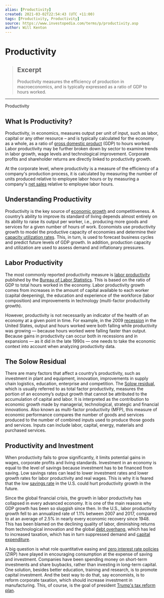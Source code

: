 ```yaml
---
alias: [Productivity]
created: 2021-03-02T22:54:43 (UTC +11:00)
tags: [Productivity, Productivity]
source: https://www.investopedia.com/terms/p/productivity.asp
author: Will Kenton
---
```


# Productivity

> ## Excerpt
> Productivity measures the efficiency of production in macroeconomics, and is typically expressed as a ratio of GDP to hours worked.

---

Productivity
## What Is Productivity?

Productivity, in economics, measures output per unit of input, such as labor, capital or any other resource – and is typically calculated for the economy as a whole, as a ratio of [gross domestic product](https://www.investopedia.com/terms/g/gdp.asp) (GDP) to hours worked. Labor productivity may be further broken down by sector to examine trends in labor growth, wage levels and technological improvement. Corporate profits and shareholder returns are directly linked to productivity growth.

At the corporate level, where productivity is a measure of the efficiency of a company's production process, it is calculated by measuring the number of units produced relative to employee labor hours or by measuring a company's [net sales](https://www.investopedia.com/terms/n/netsales.asp) relative to employee labor hours.

## Understanding Productivity

Productivity is the key source of [economic growth](https://www.investopedia.com/terms/m/macroeconomics.asp) and competitiveness. A country’s ability to improve its standard of living depends almost entirely on its ability to raise its output per worker, i.e., producing more goods and services for a given number of hours of work. Economists use productivity growth to model the productive capacity of economies and determine their [capacity utilization rates](https://www.investopedia.com/terms/c/capacityutilizationrate.asp). This, in turn, is used to forecast business cycles and predict future levels of GDP growth. In addition, production capacity and utilization are used to assess demand and inflationary pressures.

## Labor Productivity

The most commonly reported productivity measure is [labor productivity](https://www.investopedia.com/terms/l/labor-productivity.asp) published by the [Bureau of Labor Statistics](https://www.investopedia.com/terms/b/bls.asp). This is based on the ratio of GDP to total hours worked in the economy. Labor productivity growth comes from increases in the amount of capital available to each worker (capital deepening), the education and experience of the workforce (labor composition) and improvements in technology (multi-factor productivity growth).

However, productivity is not necessarily an indicator of the health of an economy at a given point in time. For example, in the 2009 [recession](https://www.investopedia.com/terms/r/recession.asp) in the United States, output and hours worked were both falling while productivity was growing — because hours worked were falling faster than output. Because gains in productivity can occur both in recessions and in expansions — as it did in the late 1990s — one needs to take the economic context into account when analyzing productivity data.

## The Solow Residual

There are many factors that affect a country’s productivity, such as investment in plant and equipment, innovation, improvements in supply chain logistics, education, enterprise and competition. The [Solow residual](https://www.investopedia.com/terms/s/solow-residual.asp), which is usually referred to as total factor productivity, measures the portion of an economy’s output growth that cannot be attributed to the accumulation of capital and labor. It is interpreted as the contribution to economic growth made by managerial, technological, strategic and financial innovations. Also known as multi-factor productivity (MFP), this measure of economic performance compares the number of goods and services produced to the number of combined inputs used to produce those goods and services. Inputs can include labor, capital, energy, materials and purchased services.

## Productivity and Investment

When productivity fails to grow significantly, it limits potential gains in wages, corporate profits and living standards. Investment in an economy is equal to the level of savings because investment has to be financed from saving. Low savings rates can lead to lower investment rates and lower growth rates for labor productivity and real wages. This is why it is feared that the low [savings rate](https://www.investopedia.com/terms/s/savings-rate.asp) in the U.S. could hurt productivity growth in the future.

Since the global financial crisis, the growth in labor productivity has collapsed in every advanced economy. It is one of the main reasons why GDP growth has been so sluggish since then. In the U.S., labor productivity growth fell to an annualized rate of 1.1% between 2007 and 2017, compared to at an average of 2.5% in nearly every economic recovery since 1948. This has been blamed on the declining quality of labor, diminishing returns from technological innovation and the global [debt overhang](https://www.investopedia.com/terms/d/debtoverhang.asp), which has led to increased taxation, which has in turn suppressed demand and [capital expenditure](https://www.investopedia.com/terms/c/capitalexpenditure.asp).

A big question is what role quantitative easing and [zero interest rate policies](https://www.investopedia.com/articles/investing/031815/what-zero-interestrate-policy-zirp.asp) (ZIRP) have played in encouraging consumption at the expense of saving and investment. Companies have been spending money on short-term investments and share buybacks, rather than investing in long-term capital. One solution, besides better education, training and research, is to promote capital investment. And the best way to do that, say economists, is to reform corporate taxation, which should increase investment in manufacturing. This, of course, is the goal of president [Trump's tax reform plan](https://www.investopedia.com/taxes/trumps-tax-reform-plan-explained/).
